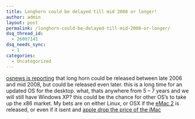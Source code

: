 ```yaml
---
title: Longhorn could be delayed till mid 2008 or longer!
author: admin
layout: post
permalink: /longhorn-could-be-delayed-till-mid-2008-or-longer/
dsq_thread_id:
  - 26007141
dsq_needs_sync:
  - 1
categories:
  - Uncategorized
---
```

[osnews is reporting][1] that long horn could be released between late 2006 and mid 2008, but could be released even later. this is a long time for an updated OS for the desktop. what, thats anywhere from 5 &#8211; 7 years and we will still have Windows XP? this could be the chance for other OS&#8217;s to take up the x86 market. My bets are on either Linux, or OSX if the [eMac 2][2] is released, or even if it isent and [apple drop the price of the iMac][3]

 [1]: http://www.osnews.com/story.php?news_id=5383
 [2]: http://blog.lotas-smartman.net/archives/001089.php
 [3]: http://blog.lotas-smartman.net/archives/001150.php